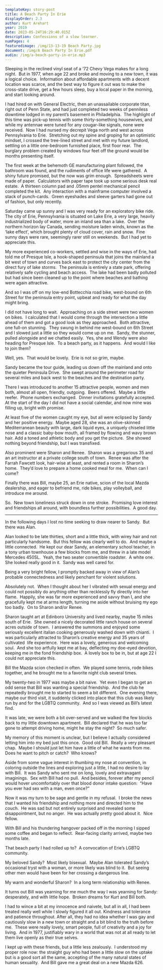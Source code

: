 ```yaml
---
templateKey: story-post
title: A Beach Party In Erie
displayOrder: 2.3
author: Kurt Arehart
year: 2019
date: 2023-05-24T16:29:40.015Z
description: Confessions of a slow learner.
numPages: 4
featuredimage: /img/13-13-19 Beach Party.jpg
document: /img/A Beach Party In Erie.pdf
audio: /img/a-beach-party-in-erie.mp3
---
```

Sleeping in the reclined vinyl seat of a ‘72 Chevy Vega makes for a long night.  But in 1977, when age 22 and broke and moving to a new town, it was a logical choice.  Information about affordable apartments with a decent location was scarce, and the best way to figure it out was to make the cross-state drive, get a few hours sleep, buy a local paper in the morning, and start looking around.

I had hired on with General Electric, then an unassailable corporate titan, right out of Penn State, and had just completed two weeks of penniless downtime lodged in my parent’s basement in Philadelphia.  The highlight of this time was pick-up tennis with some thirty-something housewives, and while my antennae were tuned for any cougar-like signals, none were received.  Now I had nursed my decrepit Vega north and west across Pennsylvania to Erie.  Stretching out my spine and groping for an optimistic mindset, I crossed the tree-lined street and met with my future landlord, settling on a little one-bedroom furnished place, first floor rear.  The burglary problem created by windows four feet off the ground would be months presenting itself.

The first week at the behemoth GE manufacturing plant followed, the bathroom was found, and the rudiments of office life were gathered.  A shiny future promised, but the now was grim enough.  Spreadsheets were made of paper.  Calculators with paper tape took up some serious desk real estate.  A thirteen column pad and .05mm pentel mechanical pencil completed the kit.  Any interaction with a mainframe computer involved a stack of punch-cards.  Green eyeshades and sleeve garters had gone out of fashion, but only recently.

Saturday came up sunny and I was very ready for an exploratory bike ride.  The city of Erie, Pennsylvania is situated on Lake Erie, a very large, heavily industrialized body of water, more an inland sea than a lake.  Over the northern horizon lay Canada, sending moisture laden winds, known as the ‘lake effect’, which brought plenty of cloud cover, rain and snow.  Fine sunny days were rare, seemingly rarer still on weekends.  But I had yet to appreciate this.

My more experienced co-workers, settled and wise in the ways of Erie, had told me of Presque Isle, a hook-shaped peninsula that joins the mainland a bit west of town and curves back east to protect the city center from the direct fury of lake storms.  The peninsula is entirely a state park, offering relatively safe cycling and beach access.  The lake had been badly polluted but had since been cleaned up to the point where beaches and bathing were again attractive.

And so I was off on my low-end Bottecchia road bike, west-bound on 6th Street for the peninsula entry point, upbeat and ready for what the day might bring.

I did not have long to wait.  Approaching on a side street were two women on bikes.  I calculated that I would come through the intersection a little ahead of them and got a good look as they approached.  Both attractive, one full-on stunning.  They swung in behind me west-bound on 6th Street and I slowed just a little so they would come up on me.  Sandy, the stunner, pulled alongside and we chatted easily.  Yes, she and Wendy were also heading for Presque Isle.  To a beach party, as it happens.  And would I like to join them?

Well, yes.  That would be lovely.  Erie is not so grim, maybe.

Sandy became the tour guide, leading us down off the mainland and onto the quieter Peninsula Drive.  She swept around the perimeter road for several miles and back west to the beaches and the destination party.

There I was introduced to another 15 attractive people, women and men both, almost all open, friendly, outgoing.  Beers offered.  Maybe a little reefer.  Phone numbers exchanged.  Dinner invitations gratefully accepted.  At the start of the day I did not have a social calendar, and now mine was filling up, bright with promise.

At least five of the women caught my eye, but all were eclipsed by Sandy and her positive energy.  Maybe aged 28, she was an olive-skinned Mediterranean beauty with large, dark liquid eyes, a uniquely chiseled little nose and a classic baby-bow mouth, all framed by flowing and wavy brown hair. Add a toned and athletic body and you get the picture.  She showed nothing beyond friendship, but I was transfixed.

Also prominent were Sharon and Renee.  Sharon was a gregarious 35 and an art instructor at a private college south of town.  Renee was after the Farrah Fawcett look, hair-wise at least, and rented a room in Sharon’s home.  They’d love to prepare a home cooked meal for me.  When can I come?

Finally there was Bill, maybe 25, an Erie native, scion of the local Mazda dealership, and eager to befriend me, ride bikes, play volleyball, and introduce me around.

So.  New town loneliness struck down in one stroke.  Promising love interest and friendships all around, with boundless further possibilities.  A good day.

- - -

In the following days I lost no time seeking to draw nearer to Sandy.  But there was Alan.

Alan looked to be late thirties, short and a little thick, with wirey hair and not particularly handsome.  But this fellow was clearly well to do.  And maybe a little connected.  He kept our dear Sandy, an elementary school teacher, in a tony urban townhouse a few blocks from me, and threw in a late model Mercedes 450SL.  Yeah, the two seater convertible roadster.  A white one.  She looked really good in it.  Sandy was well cared for.

Being a very bright fellow, I promptly backed away in view of Alan’s probable connectedness and likely penchant for violent solutions.

Absolutely not.  When I thought about her I vibrated with sexual energy and could not possibly do anything other than recklessly fly directly into her flame.  Happily, she was far more experienced and savvy than I, and she gracefully kept me at arms length, turning me aside without bruising my ego too badly.  On to Sharon and/or Renee.

Sharon taught art at Edinboro University and lived nearby, maybe 15 miles south of Erie.  She owned a nicely decorated little ranch house on several acres outside of town.  I answered the summons and enjoyed some seriously excellent italian cooking generously washed down with chianti.  I was particularly attracted to Sharon’s creative energy and 35 years of cultivated  life experience.  Here was a lovely, generous and welcoming soul.  And she too artfully kept me at bay, deflecting my doe-eyed devotion, keeping me in the fond friendship box.  A lovely box to be in, but at age 22 I could not appreciate this.

Bill the Mazda scion checked in often.  We played some tennis, rode bikes together, and he brought me to a favorite night club several times.

My twenty-two in 1977 was maybe a bit naive.  Yet even I began to get an odd sense that Bill was wanting a special friendship.  And the club he repeatedly brought me to started to seem a bit different.  One evening there, maybe our third visit, it suddenly clicked into place that this club was likely run by and for the LGBTQ community.  And so I was viewed as Bill’s latest find.  

It was late, we were both a bit over-served and we walked the few blocks back to my little downtown apartment.  Bill declared that he was too far gone to attempt driving home, might he stay the night?  So much safer.

My memory of this moment is unclear, but I believe I actually considered letting him into my bed just this once.  Good old Bill.  Really a very pleasant chap.  Maybe I should just let him have a little of what he wants from me.  Does he want to pitch or catch?  Who knows?

Aside from some vague interest in thumbing my nose at convention, in coloring outside the lines and exploring just a little, I had no desire to lay with Bill.  It was Sandy who sent me on long, lovely and extravagant  imaginings.  Sex with Bill had no pull.  And besides, forever after my pencil would hover uncomfortably over that blood donor intake question:  “Have you ever had sex with a man, even once?”

Now it was my turn to be sage and gentle in my refusal.  I broke the news that I wanted his friendship and nothing more and directed him to the couch.  He was sad but not entirely surprised and revealed some disappointment, but no anger.  He was actually pretty good about it.  Nice fellow.

With Bill and his thundering hangover packed off in the morning I sipped some coffee and began to reflect.  Rear-facing clarity arrived, maybe two months late.

That beach party I had rolled up to?  A convocation of Erie’s LGBTQ community.

My beloved Sandy?  Most likely bisexual.  Maybe Alan tolerated Sandy’s occasional tryst with a woman, or more likely was blind to it.  But seeing other men would have been for her crossing a dangerous line.

My warm and wonderful Sharon?  In a long term relationship with Renee.

It turns out Bill was yearning for me much the way I was yearning for Sandy: desperately, and with little hope.  Broken dreams for Kurt and Bill both. 

I had to wince a bit at my innocence and naivete, but all in all, I had been treated really well while I slowly figured it all out. Kindness and tolerance and patience throughout. After all, they had no idea whether I was gay and cautiously slow in a new town or straight and a bit blind to the truth before me.  These were really lovely, smart people, full of creativity and a joy for living.  And in 1977, justifiably wary in a world that was not at all ready to let them live openly as their true selves.

I kept up with these friends, but a little less zealously.  I understood my proper role now: the straight guy who had been a little slow on the uptake but is a good sort all the same, accepting of the many natural states of human sexuality.  And Bill gave me a great deal on a new Mazda 626.
